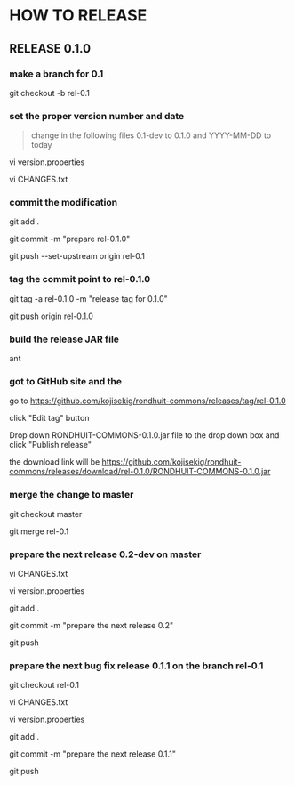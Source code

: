 # HOW TO RELEASE

## RELEASE 0.1.0

### make a branch for 0.1
git checkout -b rel-0.1

### set the proper version number and date
> change in the following files 0.1-dev to 0.1.0
> and YYYY-MM-DD to today

vi version.properties

vi CHANGES.txt

### commit the modification
git add .

git commit -m "prepare rel-0.1.0"

git push --set-upstream origin rel-0.1

### tag the commit point to rel-0.1.0
git tag -a rel-0.1.0 -m "release tag for 0.1.0"

git push origin rel-0.1.0

### build the release JAR file
ant

### got to GitHub site and the
go to <https://github.com/kojisekig/rondhuit-commons/releases/tag/rel-0.1.0>

click "Edit tag" button

Drop down RONDHUIT-COMMONS-0.1.0.jar file to the drop down box and click "Publish release"

the download link will be <https://github.com/kojisekig/rondhuit-commons/releases/download/rel-0.1.0/RONDHUIT-COMMONS-0.1.0.jar>

### merge the change to master
git checkout master

git merge rel-0.1

### prepare the next release 0.2-dev on master
vi CHANGES.txt

vi version.properties

git add .

git commit -m "prepare the next release 0.2"

git push

### prepare the next bug fix release 0.1.1 on the branch rel-0.1
git checkout rel-0.1

vi CHANGES.txt

vi version.properties

git add .

git commit -m "prepare the next release 0.1.1"

git push

